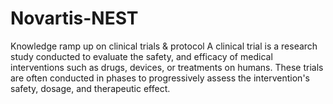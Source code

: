 # Novartis-NEST
Knowledge ramp up on clinical trials &amp; protocol A clinical trial is a research study conducted to evaluate the safety, and efficacy of medical interventions such as drugs, devices, or treatments on humans. These trials are often conducted in phases to progressively assess the intervention's safety, dosage, and therapeutic effect. 
